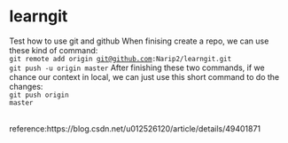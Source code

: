 # learngit
Test how to use git and github
When finising create a repo, we can use these kind of command:<br>
<code>git remote add origin git@github.com:Narip2/learngit.git</code><br>
<code>git push -u origin master</code>
After finishing these two commands, if we chance our context in local, we can just use this short command to do the changes:<br>
<code>git push origin master</code><br><br>

<p>reference:<link>https://blog.csdn.net/u012526120/article/details/49401871</link></p>
